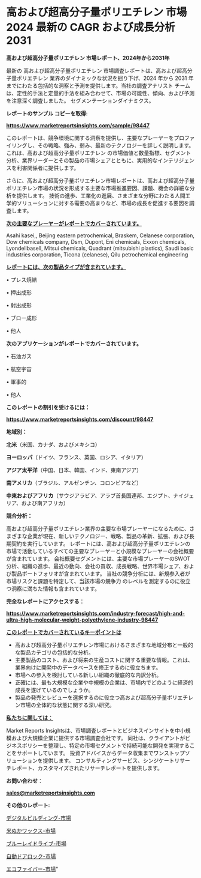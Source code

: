 # 高および超高分子量ポリエチレン 市場 2024 最新の CAGR および成長分析 2031

<strong>高および超高分子量ポリエチレン 市場レポート、2024年から2031年</strong>

最新の 高および超高分子量ポリエチレン 市場調査レポートは、高および超高分子量ポリエチレン 業界のダイナミックな状況を掘り下げ、2024 年から 2031 年までにわたる包括的な洞察と予測を提供します。当社の調査アナリスト チームは、定性的手法と定量的手法を組み合わせて、市場の可能性、傾向、および予測を注意深く調査しました。 セグメンテーションダイナミクス。



<strong>レポートのサンプル コピーを取得:</strong> <a href=https://www.marketreportsinsights.com/sample/98447>

<strong><u>https://www.marketreportsinsights.com/sample/98447</u></strong></a>

このレポートは、競争環境に関する洞察を提供し、主要なプレーヤーをプロファイリングし、その戦略、強み、弱み、最新のテクノロジーを詳しく説明します。 これは、高および超高分子量ポリエチレン の市場価値と数量指標、セグメント分析、業界リーダーとその製品の市場シェアとともに、実用的なインテリジェンスを利害関係者に提供します。

さらに、高および超高分子量ポリエチレン市場レポートは、高および超高分子量ポリエチレン市場の状況を形成する主要な市場推進要因、課題、機会の詳細な分析を提供します。 技術の進歩、工業化の進展、さまざまな分野にわたる人間工学的ソリューションに対する需要の高まりなど、市場の成長を促進する要因を調査します。



<strong><u>次の主要なプレーヤーがレポートでカバーされています。</u></strong>

Asahi kasei,, Beijing eastern petrochemical, Braskem, Celanese corporation, Dow chemicals company, Dsm, Dupont, Eni chemicals, Exxon chemicals, Lyondellbasell, Mitsui chemicals, Quadrant (mitsubishi plastics), Saudi basic industries corporation, Ticona (celanese), Qilu petrochemical engineering



<strong><u><b>レポートには、次の製品タイプが含まれています。</b></u></strong>

• プレス焼結

• 押出成形

• 射出成形

• ブロー成形

• 他人



<strong><b>次のアプリケーションがレポートでカバーされています。</b></strong>

• 石油ガス

• 航空宇宙

• 軍事的

• 他人



<strong><b>このレポートの割引を受けるには：</b></strong><a href=https://www.marketreportsinsights.com/discount/98447>

<strong><u>https://www.marketreportsinsights.com/discount/98447</u></strong></a>



<strong>地域別：</strong>



<strong>北米</strong>（米国、カナダ、およびメキシコ）



<strong>ヨーロッパ</strong>（ドイツ、フランス、英国、ロシア、イタリア）



<strong>アジア太平洋</strong>（中国、日本、韓国、インド、東南アジア）



<strong>南アメリカ</strong>（ブラジル、アルゼンチン、コロンビアなど）



<strong>中東およびアフリカ</strong>（サウジアラビア、アラブ首長国連邦、エジプト、ナイジェリア、および南アフリカ）



<strong>競合分析：</strong>

高および超高分子量ポリエチレン業界の主要な市場プレーヤーになるために、さまざまな企業が現在、新しいテクノロジー、戦略、製品の革新、拡張、および長期契約を実行しています。 レポートには、高および超高分子量ポリエチレンの市場で活動しているすべての主要なプレーヤーと小規模なプレーヤーの会社概要が含まれています。 会社概要セグメントには、主要な市場プレーヤーのSWOT分析、組織の進歩、最近の動向、会社の買収、成長戦略、世界市場シェア、および製品ポートフォリオが含まれています。 当社の競争分析には、新規参入者が市場リスクと課題を特定して、当該市場の競争力 のレベルを測定するのに役立つ洞察に満ちた情報も含まれています。



<strong>完全なレポートにアクセスする</strong>：

<a href=https://www.marketreportsinsights.com/industry-forecast/high-and-ultra-high-molecular-weight-polyethylene-industry-98447>

<strong><u>https://www.marketreportsinsights.com/industry-forecast/high-and-ultra-high-molecular-weight-polyethylene-industry-98447</u></strong></a>



<strong><u><b>このレポートでカバーされているキーポイントは</b></u></strong>
<ul>
  <li>高および超高分子量ポリエチレン市場におけるさまざまな地域分布と一般的な製品カテゴリの包括的な分析。</li>
  <li>主要製品のコスト、および将来の生産コストに関する重要な情報。これは、業界向けに開発中のデータベースを修正するのに役立ちます。</li>
  <li>市場への参入を検討している新しい組織の徹底的な内訳分析。</li>
  <li>正確には、最も大規模な企業や中規模の企業は、市場内でどのように経済的成長を遂げているのでしょうか。</li>
  <li>製品の発売とレビューを選択するのに役立つ高および超高分子量ポリエチレン市場の全体的な状態に関する深い研究。</li>
</ul>


<strong><u><b>私たちに関しては：</b></u></strong>

Market Reports Insightsは、市場調査レポートとビジネスインサイトを中小規模および大規模企業に提供する市場調査会社です。 同社は、クライアントがビジネスポリシーを整理し、特定の市場セグメントで持続可能な開発を実現することをサポートしています。 投資アドバイスからデータ収集までワンストップソリューションを提供します。 コンサルティングサービス、シンジケートリサーチレポート、カスタマイズされたリサーチレポートを提供します。



<strong><b>お問い合わせ</b></strong>：

<a href=mailto:sales@marketreportsinsights.com>

<strong><u>sales@marketreportsinsights.com</u></strong></a>



<strong>その他のレポート:</strong>

<a href=https://www.linkedin.com/pulse/デジタルビルディング-市場-2023-収益と成長ドライバー-2030-ppijf/>デジタルビルディング-市場</a>

<a href=https://www.linkedin.com/pulse/米ぬかワックス-市場-2023-年のダイナミクスとビジネストレンド-2030-rya2f/>米ぬかワックス-市場</a>

<a href=https://www.linkedin.com/pulse/ブルーレイドライブ-市場-2023-総利益と主要ベンダー-2030-pr-news-hub-sa4hf/>ブルーレイドライブ-市場</a>

<a href=https://www.linkedin.com/pulse/自動ドアロック-市場-2023-競争分析と事業成長-2030-data-dive-discoveries-24-analysis-rjtjc/>自動ドアロック-市場</a>

<a href=https://www.linkedin.com/pulse/エコファイバー-市場-2023-swot-分析と最新イノベーション-2030-pr-news-hub-ekgtf/>エコファイバー-市場</a>"
